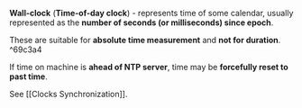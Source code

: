 **Wall-clock** (**Time-of-day clock**) - represents time of some calendar, usually represented as the **number of seconds (or milliseconds) since epoch**.

These are suitable for **absolute time measurement** and **not for duration**. ^69c3a4

If time on machine is **ahead of NTP server**, time may be **forcefully reset to past time**.

See [[Clocks Synchronization]].